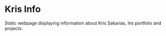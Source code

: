 # Kris Info

Static webpage displaying information about Kris Sakarias, his portfolio and projects.
